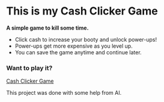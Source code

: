# This is my Cash Clicker Game  
**A simple game to kill some time.**  
 
- Click cash to increase your booty and unlock power-ups!  
- Power-ups get more expensive as you level up.  
- You can save the game anytime and continue later.  

### Want to play it?  
[Cash Clicker Game](https://kokojkj.github.io/cash-clicker/)  



This project was done with some help from AI. 
